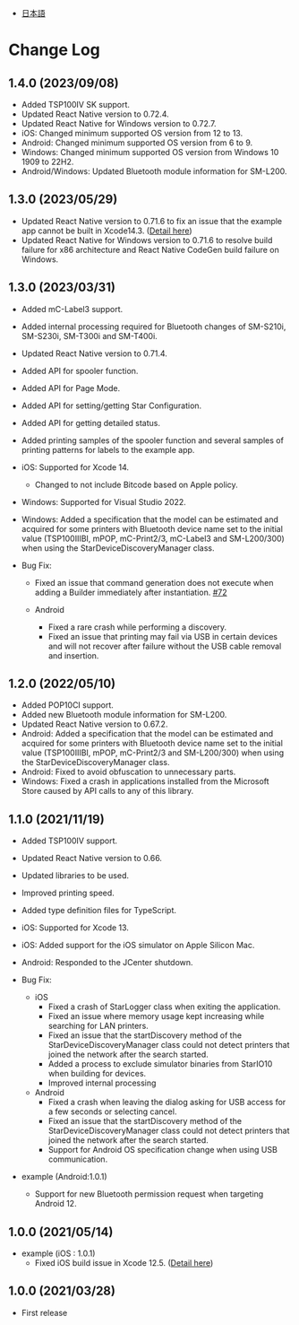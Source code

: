 - [日本語](docs/CHANGELOG_JP.md)

# Change Log

## 1.4.0 (2023/09/08)

* Added TSP100IV SK support.
* Updated React Native version to 0.72.4.
* Updated React Native for Windows version to 0.72.7.
* iOS: Changed minimum supported OS version from 12 to 13.
* Android: Changed minimum supported OS version from 6 to 9.
* Windows: Changed minimum supported OS version from Windows 10 1909 to 22H2.
* Android/Windows: Updated Bluetooth module information for SM-L200.

## 1.3.0 (2023/05/29)

* Updated React Native version to 0.71.6 to fix an issue that the example app cannot be built in Xcode14.3. ([Detail here](https://github.com/facebook/react-native/issues/36739))
* Updated React Native for Windows version to 0.71.6 to resolve build failure for x86 architecture and React Native CodeGen build failure on Windows.

## 1.3.0 (2023/03/31)

* Added mC-Label3 support.
* Added internal processing required for Bluetooth changes of SM-S210i, SM-S230i, SM-T300i and SM-T400i.
* Updated React Native version to 0.71.4.
* Added API for spooler function.
* Added API for Page Mode.
* Added API for setting/getting Star Configuration.
* Added API for getting detailed status.
* Added printing samples of the spooler function and several samples of printing patterns for labels to the example app.
* iOS: Supported for Xcode 14.
  * Changed to not include Bitcode based on Apple policy.
* Windows: Supported for Visual Studio 2022.
* Windows: Added a specification that the model can be estimated and acquired for some printers with Bluetooth device name set to the initial value (TSP100IIIBI, mPOP, mC-Print2/3, mC-Label3 and SM-L200/300) when using the StarDeviceDiscoveryManager class.

* Bug Fix:
  * Fixed an issue that command generation does not execute when adding a Builder immediately after instantiation. [#72](https://github.com/star-micronics/react-native-star-io10/issues/72)

  * Android
    * Fixed a rare crash while performing a discovery.
    * Fixed an issue that printing may fail via USB in certain devices and will not recover after failure without the USB cable removal and insertion.

## 1.2.0 (2022/05/10)

* Added POP10CI support.
* Added new Bluetooth module information for SM-L200.
* Updated React Native version to 0.67.2.
* Android: Added a specification that the model can be estimated and acquired for some printers with Bluetooth device name set to the initial value (TSP100IIIBI, mPOP, mC-Print2/3 and SM-L200/300) when using the StarDeviceDiscoveryManager class.
* Android: Fixed to avoid obfuscation to unnecessary parts.
* Windows: Fixed a crash in applications installed from the Microsoft Store caused by API calls to any of this library.

## 1.1.0 (2021/11/19)

* Added TSP100IV support.
* Updated React Native version to 0.66.
* Updated libraries to be used.
* Improved printing speed.
* Added type definition files for TypeScript.
* iOS: Supported for Xcode 13.
* iOS: Added support for the iOS simulator on Apple Silicon Mac.
* Android: Responded to the JCenter shutdown.
* Bug Fix:
  * iOS
    * Fixed a crash of StarLogger class when exiting the application.
    * Fixed an issue where memory usage kept increasing while searching for LAN printers.
    * Fixed an issue that the startDiscovery method of the StarDeviceDiscoveryManager class could not detect printers that joined the network after the search started.
    * Added a process to exclude simulator binaries from StarIO10 when building for devices.
    * Improved internal processing
  * Android
    * Fixed a crash when leaving the dialog asking for USB access for a few seconds or selecting cancel.
    * Fixed an issue that the startDiscovery method of the StarDeviceDiscoveryManager class could not detect printers that joined the network after the search started.
    * Support for Android OS specification change when using USB communication.

* example (Android:1.0.1)
  * Support for new Bluetooth permission request when targeting Android 12.

## 1.0.0 (2021/05/14)

* example (iOS : 1.0.1)
    * Fixed iOS build issue in Xcode 12.5. ([Detail here](https://github.com/facebook/react-native/issues/31480))

## 1.0.0 (2021/03/28)

* First release
